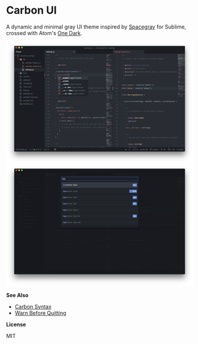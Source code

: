 # Carbon UI

A dynamic and minimal gray UI theme inspired by [Spacegray](http://kkga.github.io/spacegray) for Sublime, crossed with Atom's [One Dark](https://atom.io/themes/one-dark-ui).

![screenshot-1](https://raw.githubusercontent.com/nathanbuchar/atom-carbon-ui/master/screenshots/screenshot-1.png)
![screenshot-2](https://raw.githubusercontent.com/nathanbuchar/atom-carbon-ui/master/screenshots/screenshot-2.png)

**See Also**

- [Carbon Syntax](https://atom.io/themes/carbon-syntax)
- [Warn Before Quitting](https://atom.io/packages/warn-before-quitting)

**License**

MIT
